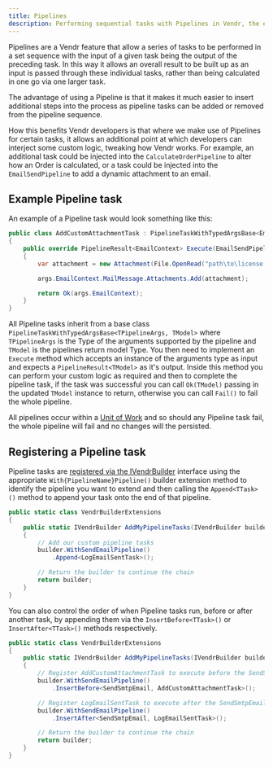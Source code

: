 ```yaml
---
title: Pipelines
description: Performing sequential tasks with Pipelines in Vendr, the eCommerce solution for Umbraco
---
```


Pipelines are a Vendr feature that allow a series of tasks to be performed in a set sequence with the input of a given task being the output of the preceding task. In this way it allows an overall result to be built up as an input is passed through these individual tasks, rather than being calculated in one go via one larger task.

The advantage of using a Pipeline is that it makes it much easier to insert additional steps into the process as pipeline tasks can be added or removed from the pipeline sequence.

How this benefits Vendr developers is that where we make use of Pipelines for certain tasks, it allows an additional point at which developers can interject some custom logic, tweaking how Vendr works. For example, an additional task could be injected into the `CalculateOrderPipeline` to alter how an Order is calculated, or a task could be injected into the `EmailSendPipeline` to add a dynamic attachment to an email.

## Example Pipeline task

An example of a Pipeline task would look something like this:

````csharp
public class AddCustomAttachmentTask : PipelineTaskWithTypedArgsBase<EmailSendPipelineArgs, EmailContext>
{
    public override PipelineResult<EmailContext> Execute(EmailSendPipelineArgs args)
    {
        var attachment = new Attachment(File.OpenRead("path\to\license.lic"), "license.lic");

        args.EmailContext.MailMessage.Attachments.Add(attachment);

        return Ok(args.EmailContext);
    }
}

````

All Pipeline tasks inherit from a base class `PipelineTaskWithTypedArgsBase<TPipelineArgs, TModel>` where `TPipelineArgs` is the Type of the arguments supported by the pipeline and `TModel` is the pipelines return model Type. You then need to implement an `Execute` method which accepts an instance of the arguments type as input and expects a `PipelineResult<TModel>` as it's output. Inside this method you can perform your custom logic as required and then to complete the pipeline task, if the task was successful you can call `Ok(TModel)` passing in the updated `TModel` instance to return, otherwise you can call `Fail()` to fail the whole pipeline.

All pipelines occur within a [Unit of Work](../unit-of-work/) and so should any Pipeline task fail, the whole pipeline will fail and no changes will the persisted.

## Registering a Pipeline task

Pipeline tasks are [registered via the IVendrBuilder](../vendr-builder/#registering-dependencies) interface using the appropriate `With{PipelineName}Pipeline()` builder extension method to identify the pipeline you want to extend and then calling the `Append<TTask>()` method to append your task onto the end of that pipeline.

```csharp
public static class VendrBuilderExtensions
{
    public static IVendrBuilder AddMyPipelineTasks(IVendrBuilder builder)
    {
        // Add our custom pipeline tasks
        builder.WithSendEmailPipeline()
            .Append<LogEmailSentTask>();

        // Return the builder to continue the chain
        return builder;
    }
}
```

You can also control the order of when Pipeline tasks run, before or after another task, by appending them via the `InsertBefore<TTask>()` or `InsertAfter<TTask>()` methods respectively.

```csharp
public static class VendrBuilderExtensions
{
    public static IVendrBuilder AddMyPipelineTasks(IVendrBuilder builder)
    {
        // Register AddCustomAttachmentTask to execute before the SendSmtpEmail handler
        builder.WithSendEmailPipeline()
            .InsertBefore<SendSmtpEmail, AddCustomAttachmentTask>();

        // Register LogEmailSentTask to execute after the SendSmtpEmail handler
        builder.WithSendEmailPipeline()
            .InsertAfter<SendSmtpEmail, LogEmailSentTask>();

        // Return the builder to continue the chain
        return builder;
    }
}
```
